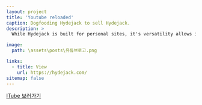 ```yaml
---
layout: project
title: 'Youtube reloaded'
caption: Dogfooding Hydejack to sell Hydejack.
description: >
  While Hydejack is built for personal sites, it's versatility allows it to be used a product page as well.

image: 
  path: \assets\posts\유튜브로고.png

links:
  - title: View
    url: https://hydejack.com/
sitemap: false
---
```


<a href="https://itube-reloaded.herokuapp.com" target="_blank">ITube 보러가기
